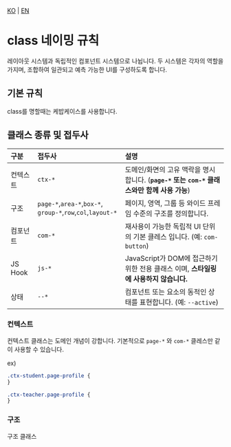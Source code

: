 [KO](./class_ko.md) | [EN](./class_en.md)

# class 네이밍 규칙

레이아웃 시스템과 독립적인 컴포넌트 시스템으로 나뉩니다. 두 시스템은 각자의 역할을 가지며, 조합하여 일관되고 예측 가능한 UI를 구성하도록 합니다.

## 기본 규칙

class를 명할때는 케밥케이스를 사용합니다.

## 클래스 종류 및 접두사

| 구분     | 접두사                                                      | 설명                                                                                        |
| :------- | :---------------------------------------------------------- | :------------------------------------------------------------------------------------------ |
| 컨텍스트 | `ctx-*`                                                     | 도메인/화면의 고유 맥락을 명시합니다. (**`page-*` 또는 `com-*` 클래스와만 함께 사용 가능**) |
| 구조     | `page-*`,`area-*`,`box-*`, `group-*`,`row`,`col`,`layout-*` | 페이지, 영역, 그룹 등 와이드 프레임 수준의 구조를 정의합니다.                               |
| 컴포넌트 | `com-*`                                                     | 재사용이 가능한 독립적 UI 단위의 기본 클레스 입니다. (예: `com-button`)                     |
| JS Hook  | `js-*`                                                      | JavaScript가 DOM에 접근하기 위한 전용 클래스 이며, **스타일링에 사용하지 않습니다.**        |
| 상태     | `--*`                                                       | 컴포넌트 또는 요소의 동적인 상태를 표현합니다. (예: `--active`)                             |

### 컨텍스트

컨텍스트 클래스는 도메인 개념이 강합니다. 기본적으로 `page-*` 와 `com-*` 클레스만 같이 사용할 수 있습니다.

ex)

```scss
.ctx-student.page-profile {
}

.ctx-teacher.page-profile {
}
```

### 구조

구조 클래스
